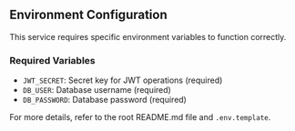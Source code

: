 ## Environment Configuration

This service requires specific environment variables to function correctly.

### Required Variables
- `JWT_SECRET`: Secret key for JWT operations (required)
- `DB_USER`: Database username (required)
- `DB_PASSWORD`: Database password (required)

For more details, refer to the root README.md file and `.env.template`.
